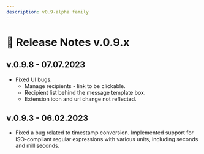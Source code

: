 ```yaml
---
description: v0.9-alpha family
---
```


# 🔖 Release Notes v.0.9.x

## v.0.9.8 - 07.07.2023

* Fixed UI bugs.&#x20;
  * Manage recipients - link to be clickable.
  * Recipient list behind the message template box.
  * Extension icon and url change not reflected.

## v.0.9.3 - 06.02.2023

* Fixed a bug related to timestamp conversion. Implemented support for ISO-compliant regular expressions with various units, including seconds and milliseconds.
